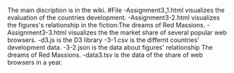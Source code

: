 The main discription is in the wiki.
#File
-Assignment3_1.html visualizes the evaluation of the countries development.
-Assignment3-2.html visualizes the figures's relationship in the fiction:The dreams of Red Massions.
-Assignment3-3.html visualizes the the market share of several popular web browsers.
-d3.js is the D3 library
-3-1.csv is the differnt countries' development data.
-3-2.json is the data about figures' relationship The dreams of Red Massions.
-data3.tsv is the data of the share of web browsers in a year.